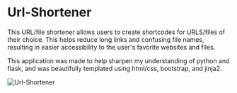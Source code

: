 # Url-Shortener

This URL/file shortener allows users to create shortcodes for URLS/files of their choice. This helps reduce long links and confusing file names, resulting in easier accessibility to the user's favorite websites and files.

This application was made to help sharpen my understanding of python and flask, and was beautifully templated using html/css, bootstrap, and jinja2.

![Url-Shortener](https://user-images.githubusercontent.com/77905977/150072183-25664069-e95f-403f-98a0-0eee6a9282c8.png)
